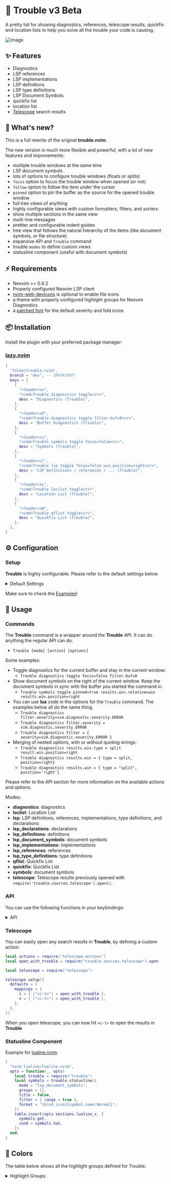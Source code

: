 # 🚦 Trouble v3 Beta

A pretty list for showing diagnostics, references, telescope results, quickfix and location lists to help you solve all the trouble your code is causing.

![image](https://github.com/folke/trouble.nvim/assets/292349/481bc1f7-cb93-432d-8ab6-f54044334b96)

## ✨ Features

- Diagnostics
- LSP references
- LSP implementations
- LSP definitions
- LSP type definitions
- LSP Document Symbols
- quickfix list
- location list
- [Telescope](https://github.com/nvim-telescope/telescope.nvim) search results

## 📰 What's new?

This is a full rewrite of the original **trouble.nvim**.

The new version is much more flexible and powerful,
with a lot of new features and improvements:

- multiple trouble windows at the same time
- LSP document symbols
- lots of options to configure trouble windows (floats or splits)
- `focus` option to focus the trouble window when opened (or not)
- `follow` option to follow the item under the cursor
- `pinned` option to pin the buffer as the source for the opened trouble window
- full tree views of anything
- highly configurable views with custom formatters, filters, and sorters
- show multiple sections in the same view
- multi-line messages
- prettier and configurable indent guides
- tree view that follows the natural hierarchy of the items (like document symbols, or file structure)
- expansive API and `Trouble` command
- trouble `modes` to define custom views
- statusline component (useful with document symbols)

## ⚡️ Requirements

- Neovim >= 0.9.2
- Properly configured Neovim LSP client
- [nvim-web-devicons](https://github.com/nvim-tree/nvim-web-devicons) is optional to enable file icons
- a theme with properly configured highlight groups for Neovim Diagnostics
- a [patched font](https://www.nerdfonts.com/) for the default severity and fold icons

## 📦 Installation

Install the plugin with your preferred package manager:

### [lazy.nvim](https://github.com/folke/lazy.nvim)

```lua
{
  "folke/trouble.nvim",
  branch = "dev", -- IMPORTANT!
  keys = {
    {
      "<leader>xx",
      "<cmd>Trouble diagnostics toggle<cr>",
      desc = "Diagnostics (Trouble)",
    },
    {
      "<leader>xX",
      "<cmd>Trouble diagnostics toggle filter.buf=0<cr>",
      desc = "Buffer Diagnostics (Trouble)",
    },
    {
      "<leader>cs",
      "<cmd>Trouble symbols toggle focus=false<cr>",
      desc = "Symbols (Trouble)",
    },
    {
      "<leader>cl",
      "<cmd>Trouble lsp toggle focus=false win.position=right<cr>",
      desc = "LSP Definitions / references / ... (Trouble)",
    },
    {
      "<leader>xL",
      "<cmd>Trouble loclist toggle<cr>",
      desc = "Location List (Trouble)",
    },
    {
      "<leader>xQ",
      "<cmd>Trouble qflist toggle<cr>",
      desc = "Quickfix List (Trouble)",
    },
  },
}
```

## ⚙️ Configuration

### Setup

**Trouble** is highly configurable. Please refer to the default settings below.

<details><summary>Default Settings</summary>

<!-- config:start -->

```lua
---@class trouble.Mode: trouble.Config,trouble.Section.spec
---@field desc? string
---@field sections? string[]

---@class trouble.Config
---@field mode? string
---@field config? fun(opts:trouble.Config)
---@field formatters? table<string,trouble.Formatter> custom formatters
---@field filters? table<string, trouble.FilterFn> custom filters
---@field sorters? table<string, trouble.SorterFn> custom sorters
local defaults = {
  auto_close = false, -- auto close when there are no items
  auto_open = false, -- auto open when there are items
  auto_preview = true, -- automatically open preview when on an item
  auto_refresh = true, -- auto refresh when open
  focus = false, -- Focus the window when opened
  follow = true, -- Follow the current item
  indent_guides = true, -- show indent guides
  max_items = 200, -- limit number of items that can be displayed per section
  multiline = true, -- render multi-line messages
  pinned = false, -- When pinned, the opened trouble window will be bound to the current buffer
  ---@type trouble.Window.opts
  win = {}, -- window options for the results window. Can be a split or a floating window.
  -- Window options for the preview window. Can be a split, floating window,
  -- or `main` to show the preview in the main editor window.
  ---@type trouble.Window.opts
  preview = { type = "main" },
  -- Throttle/Debounce settings. Should usually not be changed.
  ---@type table<string, number|{ms:number, debounce?:boolean}>
  throttle = {
    refresh = 20, -- fetches new data when needed
    update = 10, -- updates the window
    render = 10, -- renders the window
    follow = 10, -- follows the current item
    preview = { ms = 100, debounce = true }, -- shows the preview for the current item
  },
  -- Key mappings can be set to the name of a builtin action,
  -- or you can define your own custom action.
  ---@type table<string, string|trouble.Action>
  keys = {
    ["?"] = "help",
    r = "refresh",
    R = "toggle_refresh",
    q = "close",
    o = "jump_close",
    ["<esc>"] = "cancel",
    ["<cr>"] = "jump",
    ["<2-leftmouse>"] = "jump",
    ["<c-s>"] = "jump_split",
    ["<c-v>"] = "jump_vsplit",
    -- go down to next item (accepts count)
    -- j = "next",
    ["}"] = "next",
    ["]]"] = "next",
    -- go up to prev item (accepts count)
    -- k = "prev",
    ["{"] = "prev",
    ["[["] = "prev",
    i = "inspect",
    p = "preview",
    P = "toggle_preview",
    zo = "fold_open",
    zO = "fold_open_recursive",
    zc = "fold_close",
    zC = "fold_close_recursive",
    za = "fold_toggle",
    zA = "fold_toggle_recursive",
    zm = "fold_more",
    zM = "fold_close_all",
    zr = "fold_reduce",
    zR = "fold_open_all",
    zx = "fold_update",
    zX = "fold_update_all",
    zn = "fold_disable",
    zN = "fold_enable",
    zi = "fold_toggle_enable",
  },
  ---@type table<string, trouble.Mode>
  modes = {
    symbols = {
      desc = "document symbols",
      mode = "lsp_document_symbols",
      focus = false,
      win = { position = "right" },
      filter = {
        -- remove Package since luals uses it for control flow structures
        ["not"] = { ft = "lua", kind = "Package" },
        any = {
          -- all symbol kinds for help / markdown files
          ft = { "help", "markdown" },
          -- default set of symbol kinds
          kind = {
            "Class",
            "Constructor",
            "Enum",
            "Field",
            "Function",
            "Interface",
            "Method",
            "Module",
            "Namespace",
            "Package",
            "Property",
            "Struct",
            "Trait",
          },
        },
      },
    },
  },
  -- stylua: ignore
  icons = {
    ---@type trouble.Indent.symbols
    indent = {
      top           = "│ ",
      middle        = "├╴",
      last          = "└╴",
      -- last          = "-╴",
      -- last       = "╰╴", -- rounded
      fold_open     = " ",
      fold_closed   = " ",
      ws            = "  ",
    },
    folder_closed   = " ",
    folder_open     = " ",
    kinds = {
      Array         = " ",
      Boolean       = "󰨙 ",
      Class         = " ",
      Constant      = "󰏿 ",
      Constructor   = " ",
      Enum          = " ",
      EnumMember    = " ",
      Event         = " ",
      Field         = " ",
      File          = " ",
      Function      = "󰊕 ",
      Interface     = " ",
      Key           = " ",
      Method        = "󰊕 ",
      Module        = " ",
      Namespace     = "󰦮 ",
      Null          = " ",
      Number        = "󰎠 ",
      Object        = " ",
      Operator      = " ",
      Package       = " ",
      Property      = " ",
      String        = " ",
      Struct        = "󰆼 ",
      TypeParameter = " ",
      Variable      = "󰀫 ",
    },
  },
}
```

<!-- config:end -->

</details>

Make sure to check the [Examples](/docs/examples.md)!

## 🚀 Usage

### Commands

The **Trouble** command is a wrapper around the **Trouble** API.
It can do anything the regular API can do.

- `Trouble [mode] [action] [options]`

Some examples:

- Toggle diagnostics for the current buffer and stay in the current window:
  - `Trouble diagnostics toggle focus=false filter.buf=0`
- Show document symbols on the right of the current window.
  Keep the document symbols in sync with the buffer you started the command in.
  - `Trouble symbols toggle pinned=true results.win.relative=win results.win.position=right`
- You can use **lua** code in the options for the `Trouble` command.
  The examples below all do the same thing.
  - `Trouble diagnostics filter.severity=vim.diagnostic.severity.ERROR`
  - `Trouble diagnostics filter.severity = vim.diagnostic.severity.ERROR`
  - `Trouble diagnostics filter = { severity=vim.diagnostic.severity.ERROR }`
- Merging of nested options, with or without quoting strings:
  - `Trouble diagnostics results.win.type = split result.win.position=right`
  - `Trouble diagnostics results.win = { type = split, position=right}`
  - `Trouble diagnostics results.win = { type = "split", position='right'}`

Please refer to the API section for more information on the available actions and options.

Modes:

<!-- modes:start -->

- **diagnostics**: diagnostics
- **loclist**: Location List
- **lsp**: LSP definitions, references, implementations, type definitions, and declarations
- **lsp_declarations**: declarations
- **lsp_definitions**: definitions
- **lsp_document_symbols**: document symbols
- **lsp_implementations**: implementations
- **lsp_references**: references
- **lsp_type_definitions**: type definitions
- **qflist**: Quickfix List
- **quickfix**: Quickfix List
- **symbols**: document symbols
- **telescope**: Telescope results previously opened with `require('trouble.sources.telescope').open()`.

<!-- modes:end -->

### API

You can use the following functions in your keybindings:

<details><summary>API</summary>

<!-- api:start -->

```lua
-- Opens trouble with the given mode.
-- If a view is already open with the same mode,
-- it will be focused unless `opts.focus = false`.
-- When a view is already open and `opts.new = true`,
-- a new view will be created.
---@param opts? trouble.Mode | { new?: boolean } | string
---@return trouble.View
require("trouble").open(opts)

-- Closes the last open view matching the filter.
---@param opts? trouble.Mode|string
---@return trouble.View?
require("trouble").close(opts)

-- Toggle the view with the given mode.
---@param opts? trouble.Mode|string
---@return trouble.View
require("trouble").toggle(opts)

-- Returns true if there is an open view matching the mode.
---@param opts? trouble.Mode|string
require("trouble").is_open(opts)

-- Refresh all open views. Normally this is done automatically,
-- unless you disabled auto refresh.
---@param opts? trouble.Mode|string
require("trouble").refresh(opts)

-- Get all items from the active view for a given mode.
---@param opts? trouble.Mode|string
require("trouble").get_items(opts)

-- Renders a trouble list as a statusline component.
-- Check the docs for examples.
---@param opts? trouble.Mode|string
---@return {get: (fun():string), has: (fun():boolean)}
require("trouble").statusline(opts)

-- Closes the preview and goes to the main window.
-- The Trouble window is not closed.
---@param opts? trouble.Mode | { new? : boolean } | string
---@return trouble.View
require("trouble").cancel(opts)

-- Go to the first item
---@param opts? trouble.Mode | { new? : boolean } | string
---@return trouble.View
require("trouble").first(opts)

-- Focus the trouble window
---@param opts? trouble.Mode | { new? : boolean } | string
---@return trouble.View
require("trouble").focus(opts)

-- Fold close 
---@param opts? trouble.Mode | { new? : boolean } | string
---@return trouble.View
require("trouble").fold_close(opts)

-- fold close all
---@param opts? trouble.Mode | { new? : boolean } | string
---@return trouble.View
require("trouble").fold_close_all(opts)

-- Fold close recursive
---@param opts? trouble.Mode | { new? : boolean } | string
---@return trouble.View
require("trouble").fold_close_recursive(opts)

-- fold disable
---@param opts? trouble.Mode | { new? : boolean } | string
---@return trouble.View
require("trouble").fold_disable(opts)

-- fold enable
---@param opts? trouble.Mode | { new? : boolean } | string
---@return trouble.View
require("trouble").fold_enable(opts)

-- fold more
---@param opts? trouble.Mode | { new? : boolean } | string
---@return trouble.View
require("trouble").fold_more(opts)

-- Fold open 
---@param opts? trouble.Mode | { new? : boolean } | string
---@return trouble.View
require("trouble").fold_open(opts)

-- fold open all
---@param opts? trouble.Mode | { new? : boolean } | string
---@return trouble.View
require("trouble").fold_open_all(opts)

-- Fold open recursive
---@param opts? trouble.Mode | { new? : boolean } | string
---@return trouble.View
require("trouble").fold_open_recursive(opts)

-- fold reduce
---@param opts? trouble.Mode | { new? : boolean } | string
---@return trouble.View
require("trouble").fold_reduce(opts)

-- Fold toggle 
---@param opts? trouble.Mode | { new? : boolean } | string
---@return trouble.View
require("trouble").fold_toggle(opts)

-- fold toggle enable
---@param opts? trouble.Mode | { new? : boolean } | string
---@return trouble.View
require("trouble").fold_toggle_enable(opts)

-- Fold toggle recursive
---@param opts? trouble.Mode | { new? : boolean } | string
---@return trouble.View
require("trouble").fold_toggle_recursive(opts)

-- fold update
---@param opts? trouble.Mode | { new? : boolean } | string
---@return trouble.View
require("trouble").fold_update(opts)

-- fold update all
---@param opts? trouble.Mode | { new? : boolean } | string
---@return trouble.View
require("trouble").fold_update_all(opts)

-- Show the help
---@param opts? trouble.Mode | { new? : boolean } | string
---@return trouble.View
require("trouble").help(opts)

-- Dump the item to the console
---@param opts? trouble.Mode | { new? : boolean } | string
---@return trouble.View
require("trouble").inspect(opts)

-- Jump to the item if on an item, otherwise fold the node
---@param opts? trouble.Mode | { new? : boolean } | string
---@return trouble.View
require("trouble").jump(opts)

-- Jump to the item and close the trouble window
---@param opts? trouble.Mode | { new? : boolean } | string
---@return trouble.View
require("trouble").jump_close(opts)

-- Jump to the item if on an item, otherwise do nothing
---@param opts? trouble.Mode | { new? : boolean } | string
---@return trouble.View
require("trouble").jump_only(opts)

-- Open the item in a split
---@param opts? trouble.Mode | { new? : boolean } | string
---@return trouble.View
require("trouble").jump_split(opts)

-- Open the item in a vsplit
---@param opts? trouble.Mode | { new? : boolean } | string
---@return trouble.View
require("trouble").jump_vsplit(opts)

-- Go to the last item
---@param opts? trouble.Mode | { new? : boolean } | string
---@return trouble.View
require("trouble").last(opts)

-- Go to the next item
---@param opts? trouble.Mode | { new? : boolean } | string
---@return trouble.View
require("trouble").next(opts)

-- Go to the previous item
---@param opts? trouble.Mode | { new? : boolean } | string
---@return trouble.View
require("trouble").prev(opts)

-- Open the preview
---@param opts? trouble.Mode | { new? : boolean } | string
---@return trouble.View
require("trouble").preview(opts)

-- Refresh the trouble source
---@param opts? trouble.Mode | { new? : boolean } | string
---@return trouble.View
require("trouble").refresh(opts)

-- Toggle the preview
---@param opts? trouble.Mode | { new? : boolean } | string
---@return trouble.View
require("trouble").toggle_preview(opts)

-- Toggle the auto refresh
---@param opts? trouble.Mode | { new? : boolean } | string
---@return trouble.View
require("trouble").toggle_refresh(opts)
```

<!-- api:end -->

</details>

### Telescope

You can easily open any search results in **Trouble**, by defining a custom action:

```lua
local actions = require("telescope.actions")
local open_with_trouble = require("trouble.sources.telescope").open

local telescope = require("telescope")

telescope.setup({
  defaults = {
    mappings = {
      i = { ["<c-t>"] = open_with_trouble },
      n = { ["<c-t>"] = open_with_trouble },
    },
  },
})
```

When you open telescope, you can now hit `<c-t>` to open the results in **Trouble**

### Statusline Component

Example for [lualine.nvim](https://github.com/nvim-lualine/lualine.nvim):

```lua
{
  "nvim-lualine/lualine.nvim",
  opts = function(_, opts)
    local trouble = require("trouble")
    local symbols = trouble.statusline({
      mode = "lsp_document_symbols",
      groups = {},
      title = false,
      filter = { range = true },
      format = "{kind_icon}{symbol.name:Normal}",
    })
    table.insert(opts.sections.lualine_c, {
      symbols.get,
      cond = symbols.has,
    })
  end,
}
```

## 🎨 Colors

The table below shows all the highlight groups defined for Trouble.

<details><summary>Highlight Groups</summary>

<!-- colors:start -->

| Highlight Group | Default Group | Description |
| --- | --- | --- |
| **TroubleCount** | ***TabLineSel*** |  |
| **TroubleDirectory** | ***Directory*** |  |
| **TroubleFileName** | ***Directory*** |  |
| **TroubleIconArray** | ***@punctuation.bracket*** |  |
| **TroubleIconBoolean** | ***@boolean*** |  |
| **TroubleIconClass** | ***@type*** |  |
| **TroubleIconConstant** | ***@constant*** |  |
| **TroubleIconConstructor** | ***@constructor*** |  |
| **TroubleIconDirectory** | ***Special*** |  |
| **TroubleIconEnum** | ***@lsp.type.enum*** |  |
| **TroubleIconEnumMember** | ***@lsp.type.enumMember*** |  |
| **TroubleIconEvent** | ***Special*** |  |
| **TroubleIconField** | ***@variable.member*** |  |
| **TroubleIconFile** | ***Normal*** |  |
| **TroubleIconFunction** | ***@function*** |  |
| **TroubleIconInterface** | ***@lsp.type.interface*** |  |
| **TroubleIconKey** | ***@lsp.type.keyword*** |  |
| **TroubleIconMethod** | ***@function.method*** |  |
| **TroubleIconModule** | ***@module*** |  |
| **TroubleIconNamespace** | ***@module*** |  |
| **TroubleIconNull** | ***@constant.builtin*** |  |
| **TroubleIconNumber** | ***@number*** |  |
| **TroubleIconObject** | ***@constant*** |  |
| **TroubleIconOperator** | ***@operator*** |  |
| **TroubleIconPackage** | ***@module*** |  |
| **TroubleIconProperty** | ***@property*** |  |
| **TroubleIconString** | ***@string*** |  |
| **TroubleIconStruct** | ***@lsp.type.struct*** |  |
| **TroubleIconTypeParameter** | ***@lsp.type.typeParameter*** |  |
| **TroubleIconVariable** | ***@variable*** |  |
| **TroubleIndent** | ***LineNr*** |  |
| **TroubleIndentFoldClosed** | ***CursorLineNr*** |  |
| **TroubleIndentFoldOpen** | ***TroubleIndent*** |  |
| **TroubleIndentLast** | ***TroubleIndent*** |  |
| **TroubleIndentMiddle** | ***TroubleIndent*** |  |
| **TroubleIndentTop** | ***TroubleIndent*** |  |
| **TroubleIndentWs** | ***TroubleIndent*** |  |
| **TroubleNormal** | ***NormalFloat*** |  |
| **TroubleNormalNC** | ***NormalFloat*** |  |
| **TroublePos** | ***LineNr*** |  |
| **TroublePreview** | ***Visual*** |  |
| **TroubleSource** | ***Comment*** |  |
| **TroubleText** | ***Normal*** |  |

<!-- colors:end -->

</details>
